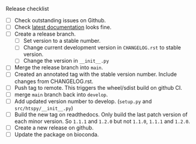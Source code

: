 Release checklist
- [ ] Check outstanding issues on Github.
- [ ] Check [latest documentation](https://htspy.readthedocs.io/en/latest/) looks fine.
- [ ] Create a release branch.
  - [ ] Set version to a stable number.
  - [ ] Change current development version in `CHANGELOG.rst` to stable version.
  - [ ] Change the version in `__init__.py`
- [ ] Merge the release branch into `main`.
- [ ] Created an annotated tag with the stable version number. Include changes 
from CHANGELOG.rst.
- [ ] Push tag to remote. This triggers the wheel/sdist build on github CI.
- [ ] merge `main` branch back into `develop`.
- [ ] Add updated version number to develop. (`setup.py` and `src/htspy/__init__.py`)
- [ ] Build the new tag on readthedocs. Only build the last patch version of
each minor version. So `1.1.1` and `1.2.0` but not `1.1.0`, `1.1.1` and `1.2.0`.
- [ ] Create a new release on github.
- [ ] Update the package on bioconda.
